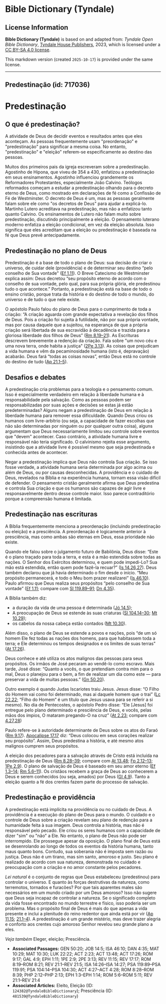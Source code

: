 # Bible Dictionary (Tyndale)

## License Information

**Bible Dictionary (Tyndale)** is based on and adapted from: _Tyndale Open Bible Dictionary_, [Tyndale House Publishers](https://tyndaleopenresources.com/), 2023, which is licensed under a [CC BY-SA 4.0 license](https://creativecommons.org/licenses/by-sa/4.0/legalcode.en).

This markdown version (created `2025-10-17`) is provided under the same license.



--------------------------------

## Predestinação (id: 717036)

Predestinação
=============

O que é predestinação?
----------------------

A atividade de Deus de decidir eventos e resultados antes que eles aconteçam. As pessoas frequentemente usam "preordenação" e "predestinação" para significar a mesma coisa. No entanto, "predestinação" e "eleição" referem\-se especificamente ao destino das pessoas.

Muitos dos primeiros pais da igreja escreveram sobre a predestinação. Agostinho de Hipona, que viveu de 354 a 430, enfatizou a predestinação em seus ensinamentos. Agostinho influenciou grandemente os Reformadores Protestantes, especialmente João Calvino. Teólogos reformados começam a estudar a predestinação olhando para o decreto eterno de Deus, como mostrado em declarações de fé como a Confissão de Fé de Westminster. O decreto de Deus é um, mas as pessoas geralmente falam sobre ele como "os decretos de Deus" para ajudar a explicá\-lo. Martinho Lutero acreditava na predestinação, mas não a enfatizou tanto quanto Calvino. Os ensinamentos de Lutero não falam muito sobre predestinação, discutindo principalmente a eleição. O pensamento luterano moderno enfatiza a eleição condicional, em vez da eleição absoluta. Isso significa que eles acreditam que a eleição ou predestinação é baseada na fé que Deus prevê antecipadamente.

Predestinação no plano de Deus
------------------------------

Predestinação é a base de todo o plano de Deus: sua decisão de criar o universo, de cuidar dele (providência) e de determinar seu destino “pelo conselho de Sua vontade" ([Ef 1\.11](https://ref.ly/Eph1:11)). O Breve Catecismo de Westminster explica assim: Deus decretou “seu propósito eterno de acordo com o conselho de sua vontade, pelo qual, para sua própria glória, ele predestinou tudo o que acontece.” Portanto, a predestinação está na base de todo o ensino cristão, porque trata da história e do destino de todo o mundo, do universo e de tudo o que nele existe.

O apóstolo Paulo falou do plano de Deus para o cumprimento de toda a criação: “A criação aguarda com grande expectativa a revelação dos filhos de Deus. Pois a criação foi sujeita à futilidade, não por sua própria vontade, mas por causa daquele que a sujeitou, na esperança de que a própria criação será libertada de sua escravidão à decadência e trazida para a gloriosa liberdade dos filhos de Deus” ([Rm 8\.19–21](https://ref.ly/Rom8:19-Rom8:21)). As Escrituras descrevem brevemente a redenção da criação. Fala sobre "um novo céu e uma nova terra, onde habita a justiça" ([2Pe 3\.13](https://ref.ly/2Pet3:13)). As coisas que prejudicam a vida humana e vêm da pecaminosidade humana (isto é, depravação) acabarão. Deus fará “todas as coisas novas”, então Deus está no controle do destino de tudo ([Ap 21\.1–5](https://ref.ly/Rev21:1-Rev21:5)).

Desafios e debates
------------------

A predestinação cria problemas para a teologia e o pensamento comum. Isso é especialmente verdadeiro em relação à liberdade humana e à responsabilidade pela salvação. Como as pessoas podem ser responsabilizadas por suas ações e decisões se estas já estão predeterminadas? Alguns negam a predestinação de Deus em relação à liberdade humana para remover essa dificuldade. Quando Deus criou os humanos com livre\-arbítrio (ou seja, a capacidade de fazer escolhas que não são determinadas por ninguém ou por qualquer outra coisa), alguns argumentam que Deus necessariamente limitou seu controle sobre eventos que "devem" acontecer. Caso contrário, a atividade humana livre e responsável não teria significado. O calvinismo rejeita esse argumento, insistindo que a atividade livre é possível mesmo que seja predestinada e conhecida antes de acontecer.

Negar a predestinação implica que Deus não controla Sua criação. Se isso fosse verdade, a atividade humana seria determinada por algo acima ou além de Deus, ou por causas desconhecidas. A providência e o cuidado de Deus, revelados na Bíblia e na experiência humana, tornam essa visão difícil de defender. O pensamento cristão geralmente afirma que Deus predestina e controla Sua criação e que os humanos são capazes de agir livre e responsavelmente dentro desse controle maior. Isso parece contraditório porque a compreensão humana é limitada.

Predestinação nas escrituras
----------------------------

A Bíblia frequentemente menciona a preordenação (incluindo predestinação ou eleição) e a presciência. A preordenação é logicamente anterior à presciência, mas como ambas são eternas em Deus, essa prioridade não existe.

Quando ele falou sobre o julgamento futuro de Babilônia, Deus disse: “Este é o plano traçado para toda a terra, e esta é a mão estendida sobre todas as nações. O Senhor dos Exércitos determinou, e quem pode impedi\-Lo? Sua mão está estendida, então quem pode fazê\-la recuar?” ([Is 14\.26,27](https://ref.ly/Isa14:26-Isa14:27)). Deus também declarou que já havia determinado o fim desde o início. “Meu propósito permanecerá, e todo o Meu bom prazer realizarei” ([Is 46\.10](https://ref.ly/Isa46:10)). Paulo afirmou que Deus realiza seus propósitos “pelo conselho de Sua vontade” ([Ef 1\.11](https://ref.ly/Eph1:11); compare com [Sl 119\.89–91](https://ref.ly/Ps119:89-Ps119:91); [Dn 4\.35](https://ref.ly/Dan4:35)).

A Bíblia também diz:

* a duração da vida de uma pessoa é determinada ([Jó 14\.5](https://ref.ly/Job14:5));
* A preocupação de Deus se estende às suas criaturas ([Sl 104\.14–30](https://ref.ly/Ps104:14-Ps104:30); [Mt 10\.29](https://ref.ly/Matt10:29));
* os cabelos da nossa cabeça estão contados ([Mt 10\.30](https://ref.ly/Matt10:30)).

Além disso, o plano de Deus se estende a povos e nações, pois “de um só homem Ele fez todas as nações dos homens, para que habitassem toda a terra; e Ele determinou os tempos designados e os limites de suas terras" ([At 17\.26](https://ref.ly/Acts17:26)).

Deus conhece e até utiliza os atos malignos das pessoas para seus propósitos. Os irmãos de José pecaram ao vendê\-lo como escravo. Mais tarde, José disse: “Quanto a vocês, o que pretendiam contra mim para o mal, Deus o planejou para o bem, a fim de realizar um dia como este — para preservar a vida de muitas pessoas.” ([Gn 50\.20](https://ref.ly/Gen50:20)).

Outro exemplo é quando Judas Iscariotes traiu Jesus. Jesus disse: “O Filho do Homem vai como foi determinado, mas ai daquele homem que o trai” ([Lc 22\.22;](https://ref.ly/Luke22:22) “Filho do Homem“ é um título que Jesus usava para se referir a si mesmo). No dia de Pentecostes, o apóstolo Pedro disse: “Ele \[Jesus] foi entregue pelo plano determinado e presciência de Deus, e vocês, pelas mãos dos ímpios, O mataram pregando\-O na cruz” ([At 2\.23](https://ref.ly/Acts2:23); compare com [4\.27,28](https://ref.ly/Acts4:27-Acts4:28))

Paulo refere\-se à autoridade determinante de Deus sobre os atos do Faraó ([Rm 9\.17](https://ref.ly/Rom9:17)). [Apocalipse 17\.17](https://ref.ly/Rev17:17) diz: “Deus colocou em seus corações realizar seu propósito”. Assim, Deus predestina a história, e até mesmo atos malignos cumprem seus propósitos.

A eleição dos pecadores para a salvação através de Cristo está incluída na predestinação de Deus ([Rm 8\.28–39](https://ref.ly/Rom8:28-Rom8:39); compare com [At 13\.48](https://ref.ly/Acts13:48); [Fp 2\.12–13](https://ref.ly/Phil2:12-Phil2:13); [1Pe 2\.9](https://ref.ly/1Pet2:9)). O plano de salvação de Deus é baseado em seu amor eterno ([Ef 1\.3–14](https://ref.ly/Eph1:3-Eph1:14); [Rm 5\.6–11](https://ref.ly/Rom5:6-Rom5:11)). Os cristãos recebem a graça de Deus ao conhecerem a Deus e serem conhecidos (ou seja, amados) por Deus ([Gl 4\.9](https://ref.ly/Gal4:9)). Tanto a eleição quanto a fé dos crentes fazem parte do processo de salvação.

Predestinação e providência
---------------------------

A predestinação está implícita na providência ou no cuidado de Deus. A providência é a execução do plano de Deus para o mundo. O cuidado e o controle de Deus sobre a criação revelam seu plano de redenção para a humanidade feita à sua imagem. Deus controla a história, mas não é responsável pelo pecado. Ele criou os seres humanos com a capacidade de dizer "sim" ou "não" a Ele. No entanto, o plano de Deus não pode ser interrompido. Ele prossegue apesar da oposição. O plano final de Deus está se desenrolando ao longo de todos os eventos da história humana, tanto maus quanto bons. Contudo, sua soberania não é imposta sem razão ou justiça. Deus não é um tirano, mas sim santo, amoroso e justo. Seu plano é realizado de acordo com sua natureza, demonstrada no cuidado e preocupação com a criação e no amor constante pelos pecadores.

*Lei natural* é o conjunto de regras que Deus estabeleceu (predestinou) para controlar o universo. E quanto às forças destrutivas da natureza, como terremotos, tornados e furacões? Por que tais aparentes males são necessários em um mundo criado por um Deus amoroso? Isso não sugere que Deus seja incapaz de controlar a natureza. Se o significado completo da vida fosse encontrado no mundo terrestre e físico, isso poderia ser um problema. Mas o propósito final de Deus é mais do que apenas a vida presente e inclui a plenitude do reino redentor que ainda está por vir ([Ap 11\.15](https://ref.ly/Rev11:15); [21\.1–4](https://ref.ly/Rev21:1-Rev21:4)). A predestinação é um grande mistério, mas deve trazer alegria e conforto aos crentes cujo amoroso Senhor revelou seu grande plano a eles.

*Veja também* Eleger, eleição; Presciência.

* **Associated Passages:** GEN 50:20; JOB 14:5; ISA 46:10; DAN 4:35; MAT 10:29; MAT 10:30; LUK 22:22; ACT 2:23; ACT 13:48; ACT 17:26; ROM 9:17; GAL 4:9; EPH 1:11; 1PE 2:9; 2PE 3:13; REV 11:15; REV 17:17; ROM 8:19–ROM 8:21; REV 21:1–REV 21:5; ISA 14:26–ISA 14:27; PSA 119:89–PSA 119:91; PSA 104:14–PSA 104:30; ACT 4:27–ACT 4:28; ROM 8:28–ROM 8:39; PHP 2:12–PHP 2:13; EPH 1:3–EPH 1:14; ROM 5:6–ROM 5:11; REV 21:1–REV 21:4
* **Associated Articles:** Eleito, Eleição (ID: `124382@TyndaleBibleDictionary`); Presciência (ID: `481539@TyndaleBibleDictionary`)

